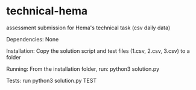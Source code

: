 # technical-hema
assessment submission for Hema's technical task (csv daily data)

Dependencies:
None

Installation:
Copy the solution script and test files (1.csv, 2.csv, 3.csv) to a folder

Running:
From the installation folder, run:
python3 solution.py

Tests:
run python3 solution.py TEST